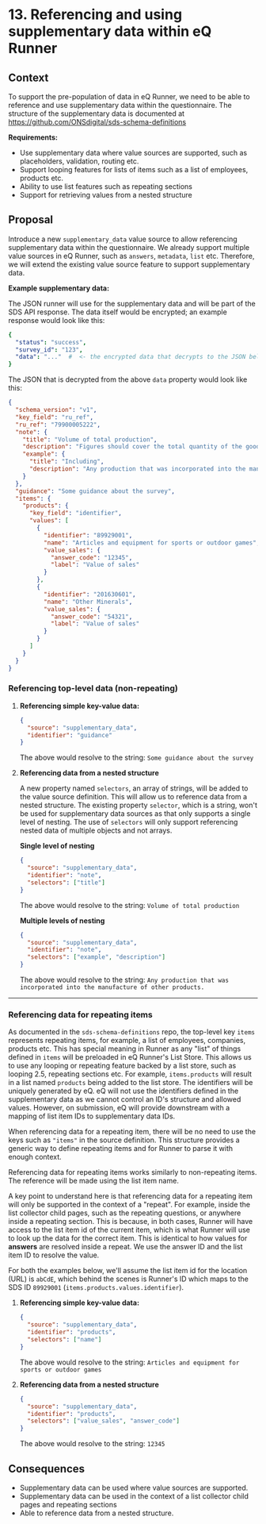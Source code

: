 # 13. Referencing and using supplementary data within eQ Runner

## Context

To support the pre-population of data in eQ Runner, we need to be able to reference and use supplementary data within the questionnaire.
The structure of the supplementary data is documented at https://github.com/ONSdigital/sds-schema-definitions

**Requirements:**

- Use supplementary data where value sources are supported, such as placeholders, validation, routing etc.
- Support looping features for lists of items such as a list of employees, products etc.
- Ability to use list features such as repeating sections
- Support for retrieving values from a nested structure

## Proposal

Introduce a new `supplementary_data` value source to allow referencing supplementary data within the questionnaire.
We already support multiple value sources in eQ Runner, such as `answers`, `metadata`, `list` etc. Therefore, we will extend the existing value source feature to support supplementary data.

**Example supplementary data:**

The JSON runner will use for the supplementary data and will be part of the SDS API response. The data itself would be encrypted; an example response would look like this:

```yaml
{
  "status": "success",
  "survey_id": "123",
  "data": "..."  #  <- the encrypted data that decrypts to the JSON below
}
```

The JSON that is decrypted from the above `data` property would look like this:

```json
{
  "schema_version": "v1",
  "key_field": "ru_ref",
  "ru_ref": "79900005222",
  "note": {
    "title": "Volume of total production",
    "description": "Figures should cover the total quantity of the goods produced during the period of the return",
    "example": {
      "title": "Including",
      "description": "Any production that was incorporated into the manufacture of other products."
    }
  },
  "guidance": "Some guidance about the survey",
  "items": {
    "products": {
      "key_field": "identifier",
      "values": [
        {
          "identifier": "89929001",
          "name": "Articles and equipment for sports or outdoor games",
          "value_sales": {
            "answer_code": "12345",
            "label": "Value of sales"
          }
        },
        {
          "identifier": "201630601",
          "name": "Other Minerals",
          "value_sales": {
            "answer_code": "54321",
            "label": "Value of sales"
          }
        }
      ]
    }
  }
}
```

### Referencing top-level data (non-repeating)

1. **Referencing simple key-value data:**

   ```json
   {
     "source": "supplementary_data",
     "identifier": "guidance"
   }
   ```

   The above would resolve to the string: `Some guidance about the survey`

2. **Referencing data from a nested structure**

   A new property named `selectors`, an array of strings, will be added to the value source definition. This will allow us to reference data from a nested structure. The existing property `selector`, which is a string, won't be used for supplementary data sources as that only supports a single level of nesting.
   The use of `selectors` will only support referencing nested data of multiple objects and not arrays.

   **Single level of nesting**

   ```json
   {
     "source": "supplementary_data",
     "identifier": "note",
     "selectors": ["title"]
   }
   ```

   The above would resolve to the string: `Volume of total production`

   **Multiple levels of nesting**

   ```json
   {
     "source": "supplementary_data",
     "identifier": "note",
     "selectors": ["example", "description"]
   }
   ```

   The above would resolve to the string: `Any production that was incorporated into the manufacture of other products.`

---

### Referencing data for repeating items

As documented in the `sds-schema-definitions` repo, the top-level key `items` represents repeating items, for example, a list of employees, companies, products etc. This has special meaning in Runner as any "list" of things defined in `items` will be preloaded in eQ Runner's List Store. This allows us to use any looping or repeating feature backed by a list store, such as looping 2.5, repeating sections etc.
For example, `items.products` will result in a list named `products` being added to the list store. The identifiers will be uniquely generated by eQ. eQ will not use the identifiers defined in the supplementary data as we cannot control an ID's structure and allowed values. However, on submission, eQ will provide downstream with a mapping of list item IDs to supplementary data IDs.

When referencing data for a repeating item, there will be no need to use the keys such as `"items"` in the source definition. This structure provides a generic way to define repeating items and for Runner to parse it with enough context.

Referencing data for repeating items works similarly to non-repeating items. The reference will be made using the list item name.

A key point to understand here is that referencing data for a repeating item will only be supported in the context of a "repeat". For example, inside the list collector child pages, such as the repeating questions, or anywhere inside a repeating section.
This is because, in both cases, Runner will have access to the list item id of the current item, which is what Runner will use to look up the data for the correct item. This is identical to how values for **answers** are resolved inside a repeat. We use the answer ID and the list item ID to resolve the value.

For both the examples below, we'll assume the list item id for the location (URL) is `abCdE`, which behind the scenes is Runner's ID which maps to the SDS ID `89929001` (`items.products.values.identifier`).

1. **Referencing simple key-value data:**

    ```json
    {
      "source": "supplementary_data",
      "identifier": "products",
      "selectors": ["name"]
    }
    ```

   The above would resolve to the string: `Articles and equipment for sports or outdoor games`

2. **Referencing data from a nested structure**

    ```json
    {
      "source": "supplementary_data",
      "identifier": "products",
      "selectors": ["value_sales", "answer_code"]
    }
    ```

   The above would resolve to the string: `12345`

## Consequences

- Supplementary data can be used where value sources are supported.
- Supplementary data can be used in the context of a list collector child pages and repeating sections
- Able to reference data from a nested structure.
